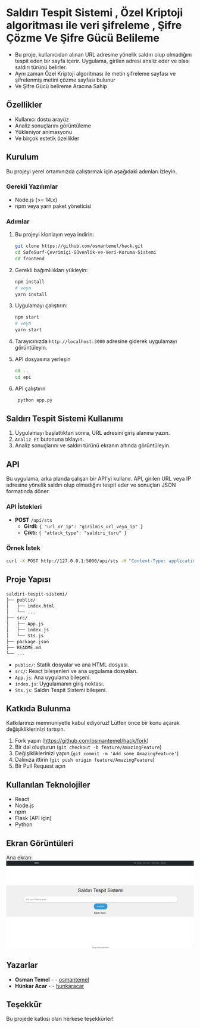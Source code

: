 
# Saldırı Tespit Sistemi , Özel Kriptoji algoritması ile veri şifreleme , Şifre Çözme Ve Şifre Gücü Belileme

- Bu proje, kullanıcıdan alınan URL adresine yönelik saldırı olup olmadığını tespit eden bir  sayfa içerir. Uygulama, girilen adresi analiz eder ve olası saldırı türünü belirler.
- Aynı zaman Özel Kriptoji algoritması ile metin şifreleme sayfası ve şifrelenmiş metini çözme sayfası bulunur
- Ve Şifre Gücü belireme Aracına Sahip
## Özellikler

- Kullanıcı dostu arayüz
- Analiz sonuçlarını görüntüleme
- Yükleniyor animasyonu
- Ve birçok estetik özellikler

## Kurulum

Bu projeyi yerel ortamınızda çalıştırmak için aşağıdaki adımları izleyin.

### Gerekli Yazılımlar

- Node.js (>= 14.x)
- npm veya yarn paket yöneticisi

### Adımlar

1. Bu projeyi klonlayın veya indirin:
   ```bash
   git clone https://github.com/osmantemel/hack.git
   cd SafeSurf-Çevrimiçi-Güvenlik-ve-Veri-Koruma-Sistemi
   cd frontend
   ```

2. Gerekli bağımlılıkları yükleyin:
   ```bash
   npm install
   # veya
   yarn install
   ```

3. Uygulamayı çalıştırın:
   ```bash
   npm start
   # veya
   yarn start
   ```
4. Tarayıcınızda `http://localhost:3000` adresine giderek uygulamayı görüntüleyin.

5. API dosyasına yerleşin
   ```bash
   cd ..
   cd api
   ```

6. API çalıştırın
   ```bash
    python app.py
   ```


## Saldırı Tespit Sistemi Kullanımı

1. Uygulamayı başlattıktan sonra, URL adresini giriş alanına yazın.
2. `Analiz Et` butonuna tıklayın.
3. Analiz sonuçlarını ve saldırı türünü ekranın altında görüntüleyin.

## API

Bu uygulama, arka planda çalışan bir API'yi kullanır. API, girilen URL veya IP adresine yönelik saldırı olup olmadığını tespit eder ve sonuçları JSON formatında döner.

### API İstekleri

- **POST** `/api/sts`
  - **Girdi:** `{ "url_or_ip": "girilmis_url_veya_ip" }`
  - **Çıktı:** `{ "attack_type": "saldiri_turu" }`

### Örnek İstek

```bash
curl -X POST http://127.0.0.1:5000/api/sts -H "Content-Type: application/json" -d '{"url_or_ip": "example.com"}'
```

## Proje Yapısı

```plaintext
saldiri-tespit-sistemi/
├── public/
│   ├── index.html
│   └── ...
├── src/
│   ├── App.js
│   ├── index.js
│   └── Sts.js
├── package.json
├── README.md
└── ...
```

- `public/`: Statik dosyalar ve ana HTML dosyası.
- `src/`: React bileşenleri ve ana uygulama dosyaları.
- `App.js`: Ana uygulama bileşeni.
- `index.js`: Uygulamanın giriş noktası.
- `Sts.js`: Saldırı Tespit Sistemi bileşeni.

## Katkıda Bulunma

Katkılarınızı memnuniyetle kabul ediyoruz! Lütfen önce bir konu açarak değişikliklerinizi tartışın.

1. Fork yapın (https://github.com/osmantemel/hack/fork)
2. Bir dal oluşturun (`git checkout -b feature/AmazingFeature`)
3. Değişikliklerinizi yapın (`git commit -m 'Add some AmazingFeature'`)
4. Dalınıza ittirin (`git push origin feature/AmazingFeature`)
5. Bir Pull Request açın



## Kullanılan Teknolojiler

- React
- Node.js
- npm 
- Flask (API için)
- Python

## Ekran Görüntüleri

Ana ekran:
![Ana Ekran](resimler/image.png)


## Yazarlar

- **Osman Temel** - - [osmantemel](https://github.com/kullaniciadi)
- **Hünkar Acar** - - [hunkaracar](https://github.com/kullaniciadi)

## Teşekkür

Bu projede katkısı olan herkese teşekkürler!
